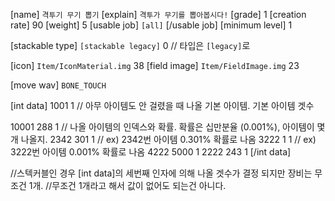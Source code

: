 [name] `격투기 무기 뽑기`
[explain]
`격투가 무기를 뽑아봅시다!`
[grade] 1
[creation rate] 90
[weight] 5
[usable job]
`[all]`
[/usable job]
[minimum level] 1

[stackable type] `[stackable legacy]` 0		// 타입은 `[legacy]`로

[icon] `Item/IconMaterial.img` 38
[field image] `Item/FieldImage.img` 23

[move wav] `BONE_TOUCH`

[int data]
1001 1					// 아무 아이템도 안 걸렸을 때 나올 기본 아이템. 기본 아이템 겟수

10001 288 1				// 나올 아이템의 인덱스와 확률. 확률은 십만분율 (0.001%), 아이템이 몇개 나올지.
2342 301  1				// ex) 2342번 아이템 0.301% 확률로 나옴
3222 1	  1				// ex) 3222번 아이템 0.001% 확률로 나옴
4222 5000 1
2222 243  1
[/int data]

//스텍커블인 경우 [int data]의 세번째 인자에 의해 나올 겟수가 결정 되지만 장비는 무조건 1개. 
//무조건 1개라고 해서 값이 없어도 되는건 아니다.